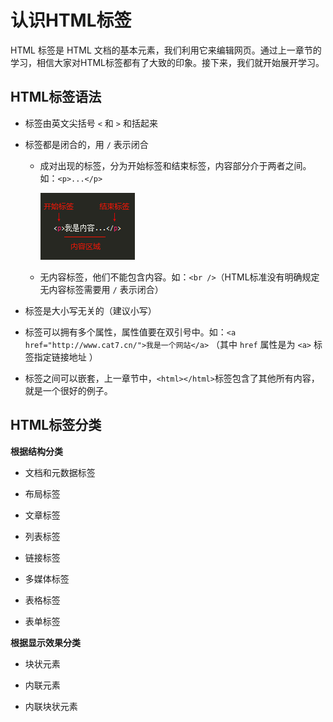 # 认识HTML标签

HTML 标签是 HTML 文档的基本元素，我们利用它来编辑网页。通过上一章节的学习，相信大家对HTML标签都有了大致的印象。接下来，我们就开始展开学习。

## HTML标签语法

* 标签由英文尖括号 `<` 和  `>` 和括起来

* 标签都是闭合的，用 `/` 表示闭合

  * 成对出现的标签，分为开始标签和结束标签，内容部分介于两者之间。如：`<p>...</p>`

    ![](/assets/html4.png)

  * 无内容标签，他们不能包含内容。如：`<br />`（HTML标准没有明确规定无内容标签需要用 `/` 表示闭合）



* 标签是大小写无关的（建议小写）

* 标签可以拥有多个属性，属性值要在双引号中。如：`<a href="http://www.cat7.cn/">我是一个网站</a>` （其中 `href` 属性是为 `<a>` 标签指定链接地址 ）

* 标签之间可以嵌套，上一章节中，`<html></html>`标签包含了其他所有内容，就是一个很好的例子。


## HTML标签分类

**根据结构分类**

* 文档和元数据标签

* 布局标签

* 文章标签

* 列表标签

* 链接标签

* 多媒体标签

* 表格标签

* 表单标签


**根据显示效果分类**

* 块状元素

* 内联元素

* 内联块状元素


